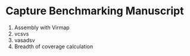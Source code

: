 # Capture Benchmarking Manuscript

1. Assembly with Virmap
2. vcsvs
3. vasadsv
4. Breadth of coverage calculation
